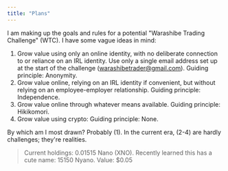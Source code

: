 ```yaml
---
title: "Plans"
---
```


I am making up the goals and rules for a potential "Warashibe Trading Challenge" (WTC). I have some vague ideas in mind:

1. Grow value using only an online identity, with no deliberate connection to or reliance on an IRL identity. Use only a single email address set up at the start of the challenge (warashibetrader@gmail.com). Guiding principle: Anonymity.
2. Grow value online, relying on an IRL identity if convenient, but without relying on an employee-employer relationship. Guiding principle: Independence.
3. Grow value online through whatever means available. Guiding principle: Hikikomori.
4. Grow value using crypto: Guiding principle: None.

By which am I most drawn? Probably (1). In the current era, (2-4) are hardly challenges; they're realities.



> Current holdings: 0.01515 Nano (XNO). Recently learned this has a cute name: 15150 Nyano. Value: $0.05 
